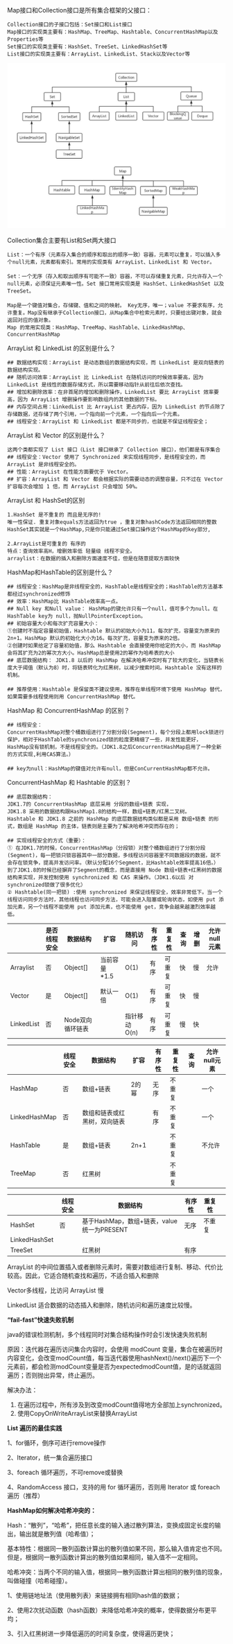  Map接口和Collection接口是所有集合框架的父接口：

```
Collection接口的子接口包括：Set接口和List接口
Map接口的实现类主要有：HashMap、TreeMap、Hashtable、ConcurrentHashMap以及Properties等
Set接口的实现类主要有：HashSet、TreeSet、LinkedHashSet等
List接口的实现类主要有：ArrayList、LinkedList、Stack以及Vector等
```

<img src="../resource/collection.jpg" style="zoom:80%;" />

Collection集合主要有List和Set两大接口

```
List：一个有序（元素存入集合的顺序和取出的顺序一致）容器，元素可以重复，可以插入多个null元素，元素都有索引。常用的实现类有 ArrayList、LinkedList 和 Vector。

Set：一个无序（存入和取出顺序有可能不一致）容器，不可以存储重复元素，只允许存入一个null元素，必须保证元素唯一性。Set 接口常用实现类是 HashSet、LinkedHashSet 以及 TreeSet。

Map是一个键值对集合，存储键、值和之间的映射。 Key无序，唯一；value 不要求有序，允许重复。Map没有继承于Collection接口，从Map集合中检索元素时，只要给出键对象，就会返回对应的值对象。
Map 的常用实现类：HashMap、TreeMap、HashTable、LinkedHashMap、ConcurrentHashMap
```



ArrayList 和 LinkedList 的区别是什么？

```
## 数据结构实现：ArrayList 是动态数组的数据结构实现，而 LinkedList 是双向链表的数据结构实现。
## 随机访问效率：ArrayList 比 LinkedList 在随机访问的时候效率要高，因为 LinkedList 是线性的数据存储方式，所以需要移动指针从前往后依次查找。
## 增加和删除效率：在非首尾的增加和删除操作，LinkedList 要比 ArrayList 效率要高，因为 ArrayList 增删操作要影响数组内的其他数据的下标。
## 内存空间占用：LinkedList 比 ArrayList 更占内存，因为 LinkedList 的节点除了存储数据，还存储了两个引用，一个指向前一个元素，一个指向后一个元素。
## 线程安全：ArrayList 和 LinkedList 都是不同步的，也就是不保证线程安全；
```

ArrayList 和 Vector 的区别是什么？

```
这两个类都实现了 List 接口（List 接口继承了 Collection 接口），他们都是有序集合
## 线程安全：Vector 使用了 Synchronized 来实现线程同步，是线程安全的，而 ArrayList 是非线程安全的。
## 性能：ArrayList 在性能方面要优于 Vector。
## 扩容：ArrayList 和 Vector 都会根据实际的需要动态的调整容量，只不过在 Vector 扩容每次会增加 1 倍，而 ArrayList 只会增加 50%。
```

ArrayList 和 HashSet的区别

```
1.HashSet 是不重复的 而且是无序的!
唯一性保证. 重复对象equals方法返回为true ，重复对象hashCode方法返回相同的整数
HashSet其实就是一个HashMap,只是你只能通过Set接口操作这个HashMap的key部分,

2.ArrayList是可重复的 有序的
特点：查询效率高H，增删效率低 轻量级 线程不安全。
arraylist：在数据的插入和删除方面速度不佳，但是在随意提取方面较快
```

HashMap和HashTable的区别是什么？

```
## 线程安全：HashMap是非线程安全的，HashTable是线程安全的；HashTable的方法基本都经过synchronized修饰
## 效率：HashMap比 HashTable效率高一点。
## Null key 和Null value： HashMap的键允许只有一个null，值可多个为null。在 HashTable key为 null，抛NullPointerException。
## 初始容量大小和每次扩充容量大小： 
①创建时不指定容量初始值，Hashtable 默认的初始大小为11，每次扩充，容量变为原来的2n+1。HashMap 默认的初始化大小为16。每次扩充，容量变为原来的2倍。
②创建时如果给定了容量初始值，那么 Hashtable 会直接使用你给定的大小，而 HashMap 会将其扩充为2的幂次方大小。HashMap总是使用2的幂作为哈希表的大小
## 底层数据结构： JDK1.8 以后的 HashMap 在解决哈希冲突时有了较大的变化，当链表长度大于阈值（默认为8）时，将链表转化为红黑树，以减少搜索时间。Hashtable 没有这样的机制。

## 推荐使用：Hashtable 是保留类不建议使用，推荐在单线程环境下使用 HashMap 替代，如果需要多线程使用则用 ConcurrentHashMap 替代。
```

HashMap 和 ConcurrentHashMap 的区别？

```
## 线程安全：
ConcurrentHashMap对整个桶数组进行了分割分段(Segment)，每个分段上都用lock锁进行保护，相对于HashTable的synchronized锁的粒度更精细了一些，并发性能更好，
HashMap没有锁机制，不是线程安全的。（JDK1.8之后ConcurrentHashMap启用了一种全新的方式实现,利用CAS算法。）

## key为null：HashMap的键值对允许有null，但是ConCurrentHashMap都不允许。
```

ConcurrentHashMap 和 Hashtable 的区别？

```
## 底层数据结构： 
JDK1.7的 ConcurrentHashMap 底层采用 分段的数组+链表 实现，
JDK1.8 采用的数据结构跟HashMap1.8的结构一样，数组+链表/红黑二叉树。
Hashtable 和 JDK1.8 之前的 HashMap 的底层数据结构类似都是采用 数组+链表 的形式，数组是 HashMap 的主体，链表则是主要为了解决哈希冲突而存在的；

## 实现线程安全的方式（重要）： 
① 在JDK1.7的时候，ConcurrentHashMap（分段锁）对整个桶数组进行了分割分段(Segment)，每一把锁只锁容器其中一部分数据，多线程访问容器里不同数据段的数据，就不会存在锁竞争，提高并发访问率。（默认分配16个Segment，比Hashtable效率提高16倍。） 
到了JDK1.8的时候已经摒弃了Segment的概念，而是直接用 Node 数组+链表+红黑树的数据结构来实现，并发控制使用 synchronized 和 CAS 来操作。（JDK1.6以后 对 synchronized锁做了很多优化）
② Hashtable(同一把锁) :使用 synchronized 来保证线程安全，效率非常低下。当一个线程访问同步方法时，其他线程也访问同步方法，可能会进入阻塞或轮询状态，如使用 put 添加元素，另一个线程不能使用 put 添加元素，也不能使用 get，竞争会越来越激烈效率越低。
```



|            | 是否线程安全 | 数据结构            | 扩容         | 随机访问     | 有序性 | 重复性 | 查询 | 增删 | 允许null元素 |
| ---------- | ------------ | ------------------- | ------------ | ------------ | ------ | ------ | ---- | ---- | ------------ |
| Arraylist  | 否           | Object[]            | 当前容量*1.5 | O(1)         | 有序   | 可重复 | 快   | 慢   | 允许         |
| Vector     | 是           | Object[]            | 默认一倍     | O(1)         | 有序   | 可重复 | 快   | 慢   |              |
| LinkedList | 否           | Node<E>双向循环链表 |              | 指针移动O(n) | 有序   | 可重复 | 慢   | 快   |              |



|               | 线程安全 | 数据结构                     | 扩容  | 有序性 | 重复性 | 查询 | 允许null元素 |
| ------------- | -------- | ---------------------------- | ----- | ------ | ------ | ---- | ------------ |
| HashMap       | 否       | 数组+链表                    | 2的幂 | 无序   | 不重复 |      | 一个         |
| LinkedHashMap | 否       | 数组和链表或红黑树，双向链表 |       | 有序   | 不重复 |      | 一个         |
| HashTable     | 是       | 数组+链表                    | 2n+1  |        | 不重复 |      | 不允许       |
| TreeMap       | 否       | 红黑树                       |       |        | 不重复 |      |              |



|               | 线程安全 | 数据结构                                   | 有序性 | 重复性 |      |
| ------------- | -------- | ------------------------------------------ | ------ | ------ | ---- |
| HashSet       | 否       | 基于HashMap，数组+链表，value统一为PRESENT | 无序   | 不重复 |      |
| LinkedHashSet |          |                                            |        |        |      |
| TreeSet       |          | 红黑树                                     | 有序   |        |      |

ArrayList 的中间位置插入或者删除元素时，需要对数组进行复制、移动、代价比较高。因此，它适合随机查找和遍历，不适合插入和删除

Vector多线程，比访问 ArrayList 慢

LinkedList 适合数据的动态插入和删除，随机访问和遍历速度比较慢。



**“fail-fast”快速失败机制**

java的错误检测机制，多个线程同时对集合结构操作时会引发快速失败机制

原因：迭代器在遍历访问集合内容时，会使用 modCount 变量，集合在被遍历时内容变化，会改变modCount值，每当迭代器使用hashNext()/next()遍历下一个元素前，都会检测modCount变量是否为expectedmodCount值，是的话就返回遍历；否则抛出异常，终止遍历。

解决办法：

1. 在遍历过程中，所有涉及到改变modCount值得地方全部加上synchronized。
2. 使用CopyOnWriteArrayList来替换ArrayList

**List 遍历的最佳实践**

1、for循环，倒序可进行remove操作

2、Iterator，统一集合遍历接口

3、foreach 循环遍历，不可remove或替换

4、RandomAccess 接口，支持的用 for 循环遍历，否则用 Iterator 或 foreach 遍历（推荐）

**HashMap如何解决哈希冲突的：**

Hash：“散列”，“哈希”，把任意长度的输入通过散列算法，变换成固定长度的输出，输出就是散列值（哈希值）；

​		基本特性：根据同一散列函数计算出的散列值如果不同，那么输入值肯定也不同。但是，根据同一散列函数计算出的散列值如果相同，输入值不一定相同。

哈希冲突：当两个不同的输入值，根据同一散列函数计算出相同的散列值的现象，叫做碰撞（哈希碰撞）。

1、使用链地址法（使用散列表）来链接拥有相同hash值的数据；

2、使用2次扰动函数（hash函数）来降低哈希冲突的概率，使得数据分布更平均；

3、引入红黑树进一步降低遍历的时间复杂度，使得遍历更快；